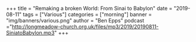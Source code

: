 +++
title = "Remaking a broken World: From Sinai to Babylon"
date = "2019-08-11"
tags = ["Various"]
categories = ["morning"]
banner = "img/banners/various.png"
author = "Ben Epps"
podcast ="http://longmeadow-church.org.uk/files/mp3/2019/20190811-SiniatoBabylon.mp3"
+++
